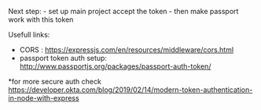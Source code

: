 Next step:
    - set up main project accept the token
    - then make passport work with this token

Usefull links:

- CORS : https://expressjs.com/en/resources/middleware/cors.html
- passport token auth setup: http://www.passportjs.org/packages/passport-auth-token/

*for more secure auth check https://developer.okta.com/blog/2019/02/14/modern-token-authentication-in-node-with-express
